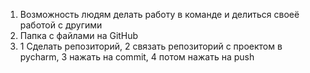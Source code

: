 1. Возможность людям делать работу в команде и делиться своеё работой с другими
2. Папка с файлами на GitHub
3. 1 Сделать репозиторий, 2 связать репозиторий с проектом в pycharm, 3 нажать на commit, 4 потом нажать на push